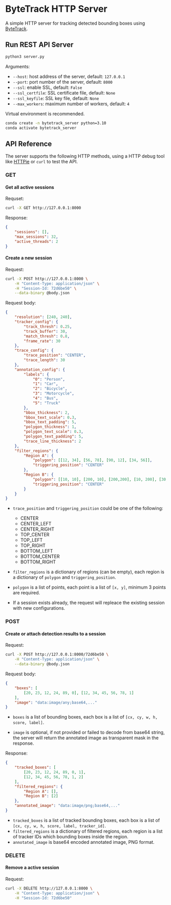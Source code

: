 # ByteTrack HTTP Server

A simple HTTP server for tracking detected bounding boxes using [ByteTrack](https://github.com/ifzhang/ByteTrack).

## Run REST API Server

```sh
python3 server.py
```

Arguments:

- `--host`: host address of the server, default: `127.0.0.1`
- `--port`: port number of the server, default: `8000`
- `--ssl`: enable SSL, default: `False`
- `--ssl_certfile`: SSL certificate file, default: `None`
- `--ssl_keyfile`: SSL key file, default: `None`
- `--max_workers`: maximum number of workers, default: `4`

Virtual environment is recommended.

```sh
conda create -n bytetrack_server python=3.10
conda activate bytetrack_server
```

## API Reference

The server supports the following HTTP methods, using a HTTP debug tool like [HTTPie](https://httpie.io/app) or `curl` to test the API.

### GET

#### Get all active sessions

Requset:

```sh
curl -X GET http://127.0.0.1:8000
```

Response:

```json
{
    "sessions": [],
    "max_sessions": 32,
    "active_threads": 2
}
```

#### Create a new session

Request:

```sh
curl -X POST http://127.0.0.1:8000 \
    -H "Content-Type: application/json" \
    -H "Session-Id: 72d6be50" \
    --data-binary @body.json
```

Request body:

```json
{
    "resolution": [240, 240],
    "tracker_config": {
        "track_thresh": 0.25,
        "track_buffer": 30,
        "match_thresh": 0.8,
        "frame_rate": 30
    },
    "trace_config": {
        "trace_position": "CENTER",
        "trace_length": 30
    },
    "annotation_config": {
        "labels": {
            "0": "Person",
            "1": "Car",
            "2": "Bicycle",
            "3": "Motorcycle",
            "4": "Bus",
            "5": "Truck"
        },
        "bbox_thickness": 2,
        "bbox_text_scale": 0.3,
        "bbox_text_padding": 5,
        "polygon_thickness": 1,
        "polygon_text_scale": 0.3,
        "polygon_text_padding": 5,
        "trace_line_thickness": 2
    },
    "filter_regions": {
        "Region A": {
            "polygon": [[12, 34], [56, 78], [90, 12], [34, 56]],
            "triggering_position": "CENTER"
        },
        "Region B": {
            "polygon": [[10, 10], [200, 10], [200,200], [10, 200], [30, 30]],
            "triggering_position": "CENTER"
        }
    }
}
```

- `trace_position` and `triggering_position` could be one of the following:
    - CENTER
    - CENTER_LEFT
    - CENTER_RIGHT
    - TOP_CENTER
    - TOP_LEFT
    - TOP_RIGHT
    - BOTTOM_LEFT
    - BOTTOM_CENTER
    - BOTTOM_RIGHT

- `filter_regions` is a dictionary of regions (can be empty), each region is a dictionary of `polygon` and `triggering_position`.

- `polygon` is a list of points, each point is a list of `[x, y]`, minimum 3 points are required.

- If a session exists already, the request will repleace the existing session with new configurations.


### POST

#### Create or attach detection results to a session

Request:

```sh
curl -X POST http://127.0.0.1:8000/72d6be50 \
    -H "Content-Type: application/json" \
    --data-binary @body.json
```

Request body:

```json
{
    "boxes": [
        [20, 23, 12, 24, 89, 0], [12, 34, 45, 56, 78, 1]
    ],
    "image": "data:image/any;base64,..."
}
```

- `boxes` is a list of bounding boxes, each box is a list of `[cx, cy, w, h, score, label]`.

- `image` is optional, if not provided or failed to decode from base64 string, the server will return the annotated image as transparent mask in the response.

Response:

```json
{
    "tracked_boxes": [
        [20, 23, 12, 24, 89, 0, 1],
        [12, 34, 45, 56, 78, 1, 2]
    ],
    "filtered_regions": {
        "Region A": [],
        "Region B": [2]
    },
    "annotated_image": "data:image/png;base64,..."
}
```

- `tracked_boxes` is a list of tracked bounding boxes, each box is a list of `[cx, cy, w, h, score, label, tracker_id]`.
- `filtered_regions` is a dictionary of filtered regions, each region is a list of tracker IDs which bounding boxes inside the region.
- `annotated_image` is base64 encoded annotated image, PNG format.


### DELETE

#### Remove a active session

Request:

```sh
curl -X DELETE http://127.0.0.1:8000 \
    -H "Content-Type: application/json" \
    -H "Session-Id: 72d6be50"
```

